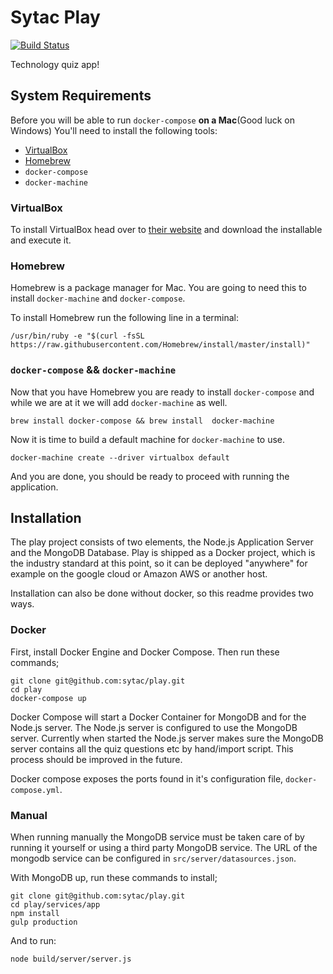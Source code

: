 # Sytac Play

[![Build Status](https://semaphoreci.com/api/v1/industrial/play/branches/master/shields_badge.svg)](https://semaphoreci.com/industrial/play)

Technology quiz app!

## System Requirements

Before you will be able to run `docker-compose` **on a Mac**(Good luck on Windows) You'll need to install the following tools:

- [VirtualBox](https://www.virtualbox.org/)
- [Homebrew](http://brew.sh/)
- `docker-compose`
- `docker-machine`

### VirtualBox

To install VirtualBox head over to [their website](https://www.virtualbox.org/) and download the installable and execute it.

### Homebrew 

Homebrew is a package manager for Mac. You are going to need this to install `docker-machine` and `docker-compose`.

To install Homebrew run the following line in a terminal:
```
/usr/bin/ruby -e "$(curl -fsSL https://raw.githubusercontent.com/Homebrew/install/master/install)"
```

### `docker-compose` && `docker-machine`

Now that you have Homebrew you are ready to install `docker-compose` and while we are at it we will add `docker-machine` as well.
```
brew install docker-compose && brew install  docker-machine
```
Now it is time to build a default machine for `docker-machine` to use.
```
docker-machine create --driver virtualbox default
```
And you are done, you should be ready to proceed with running the application.


## Installation
The play project consists of two elements, the Node.js Application
Server and the MongoDB Database.
Play is shipped as a Docker project, which is the industry standard at
this point, so it can be deployed "anywhere" for example on the google
cloud or Amazon AWS or another host.

Installation can also be done without docker, so this readme provides
two ways.

### Docker
First, install Docker Engine and Docker Compose. Then run these
commands;
```
git clone git@github.com:sytac/play.git
cd play
docker-compose up
```

Docker Compose will start a Docker Container for MongoDB and for the
Node.js server. The Node.js server is configured to use the MongoDB
server. Currently when started the Node.js server makes sure the MongoDB
server contains all the quiz questions etc by hand/import script. This
process should be improved in the future.

Docker compose exposes the ports found in it's configuration file,
`docker-compose.yml`.

### Manual
When running manually the MongoDB service must be taken care of by
running it yourself or using a third party MongoDB service. The URL of
the mongodb service can be configured in `src/server/datasources.json`.

With MongoDB up, run these commands to install;
```
git clone git@github.com:sytac/play.git
cd play/services/app
npm install
gulp production
```

And to run:
```
node build/server/server.js
```

